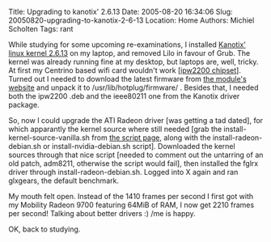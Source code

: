 Title: Upgrading to kanotix' 2.6.13
Date: 2005-08-20 16:34:06
Slug: 20050820-upgrading-to-kanotix-2-6-13
Location: Home
Authors: Michiel Scholten
Tags: rant

<p>While studying for some upcoming re-examinations, I installed <a href="http://kanotix.com/">Kanotix'</a> <a href="http://kanotix.com/files/kernel/">linux kernel 2.6.13</a> on my laptop, and removed Lilo in favour of Grub. The kernel was already running fine at my desktop, but laptops are, well, tricky. At first my Centrino based wifi card wouldn't work [<a href="http://ipw2200.sourceforge.net/">ipw2200 chipset</a>]. Turned out I needed to download the latest firmware from <a href="http://ipw2200.sourceforge.net/">the module's website</a> and unpack it to /usr/lib/hotplug/firmware/ . Besides that, I needed both the ipw2200 .deb and the ieee80211 one from the Kanotix driver package.</p>

<p>So, now I could upgrade the ATI Radeon driver [was getting a tad dated], for which apparantly the kernel source where still needed [grab the install-kernel-source-vanilla.sh from <a href="http://kanotix.com/files/">the script page</a>, along with the install-radeon-debian.sh or install-nvidia-debian.sh script]. Downloaded the kernel sources through that nice script [needed to comment out the untarring of an old patch, adm8211, otherwise the script would fail], then installed the fglrx driver through install-radeon-debian.sh. Logged into X again and ran glxgears, the default benchmark.</p>

<p>My mouth felt open. Instead of the 1410 frames per second I first got with my Mobility Radeon 9700 featuring 64MiB of RAM, I now get 2210 frames per second! Talking about better drivers :) /me is happy.</p>

<p>OK, back to studying.</p>